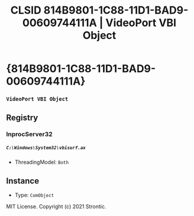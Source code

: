 ﻿---
title: "CLSID 814B9801-1C88-11D1-BAD9-00609744111A | VideoPort VBI Object"
excerpt: What is COM-Object CLSID 814B9801-1C88-11D1-BAD9-00609744111A?
---

# {814B9801-1C88-11D1-BAD9-00609744111A}

### `VideoPort VBI Object`

## Registry


### InprocServer32

##### `C:\Windows\System32\vbisurf.ax`
* ThreadingModel: `Both`

## Instance

* Type: `ComObject`

MIT License. Copyright (c) 2021 Strontic.


